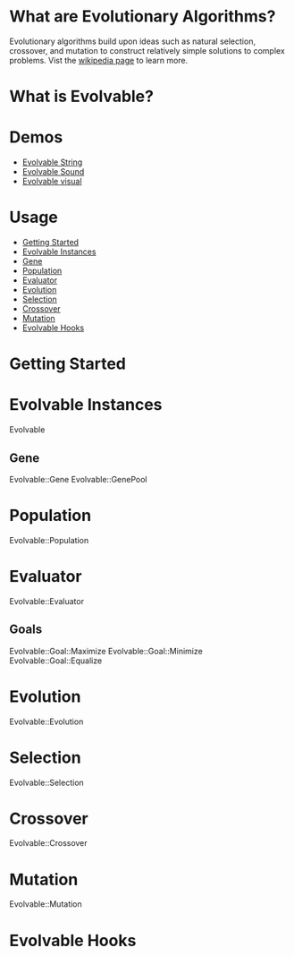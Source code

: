 # What are Evolutionary Algorithms?

Evolutionary algorithms build upon ideas such as natural selection, crossover, and mutation to construct relatively simple solutions to complex problems. Vist the [wikipedia page](https://en.wikipedia.org/wiki/Evolutionary_algorithm) to learn more.

# What is Evolvable?

# Demos
- [Evolvable String](#) <!-- https://projectpag.es/evolvable/string -->
- [Evolvable Sound](#) <!-- https://projectpag.es/evolvable/sound -->
- [Evolvable visual](#) <!--https://projectpag.es/evolvable/visual -->

# Usage

- [Getting Started](#Getting-Started)
- [Evolvable Instances](#Evolvable-Instances")
- [Gene](#Gene)
- [Population](#Population)
- [Evaluator](#Evaluator)
- [Evolution](#Evolution)
- [Selection](#Selection)
- [Crossover](#Crossover)
- [Mutation](#Mutation)
- [Evolvable Hooks](#Hooks)

# Getting Started

# Evolvable Instances
Evolvable

## Gene
Evolvable::Gene
Evolvable::GenePool

# Population
Evolvable::Population

# Evaluator
Evolvable::Evaluator

## Goals
Evolvable::Goal::Maximize
Evolvable::Goal::Minimize
Evolvable::Goal::Equalize

# Evolution
Evolvable::Evolution

# Selection
Evolvable::Selection

# Crossover
Evolvable::Crossover

# Mutation
Evolvable::Mutation

# Evolvable Hooks
